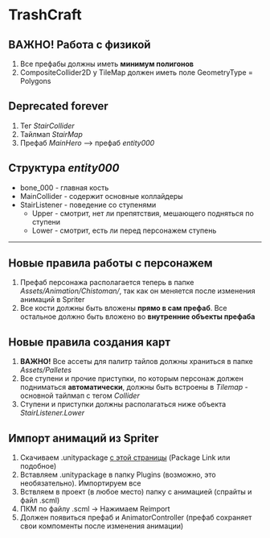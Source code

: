 # TrashCraft
## ВАЖНО! Работа с физикой
1. Все префабы должны иметь **минимум полигонов**
1. CompositeCollider2D у TileMap должен иметь поле GeometryType = Polygons

## Deprecated forever
1. Тег _StairCollider_
1. Тайлмап _StairMap_
1. Префаб _MainHero_ --> префаб _entity000_

## Структура _entity000_
* bone_000 - главная кость
* MainCollider - содержит основные коллайдеры
* StairListener - поведение со ступенями
	* Upper - смотрит, нет ли препятствия, мешающего подняться по ступени
	* Lower - смотрит, есть ли перед персонажем ступень

---

## Новые правила работы с персонажем
1. Префаб персонажа располагается теперь в папке _Assets/Animation/Chistoman/_, так как он меняется после изменения анимаций в Spriter
1. Все кости должны быть вложены __прямо в сам префаб__. Все остальное должно быть вложено во __внутренние объекты префаба__

## Новые правила создания карт
1. __ВАЖНО!__ Все ассеты для палитр тайлов должны храниться в папке _Assets/Palletes_
1. Все ступени и прочие приступки, по которым персонаж должен подниматься __автоматически__, должны быть встроены в _Tilemap_ - основной тайлмап с тегом _Collider_
1. Ступени и приступки должны располагаться ниже объекта _StairListener.Lower_ 

## Импорт анимаций из Spriter
1. Скачиваем .unitypackage [с этой страницы](https://brashmonkey.com/forum/index.php?/topic/3993-spriter-for-unity-50/) (Package Link или подобное)
2. Вставляем .unitypackage в папку Plugins (возможно, это необязательно). Импортируем все
3. Вствляем в проект (в любое место) папку с анимацией (спрайты и файл .scml)
4. ПКМ по файлу .scml -> Нажимаем Reimport
5. Должен появиться префаб и AnimatorController (префаб сохраняет свои компоменты после изменения анимации)
